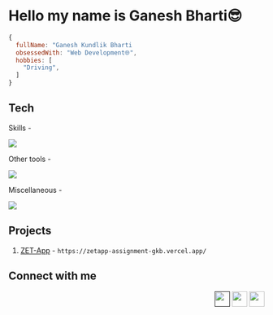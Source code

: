 # Hello my name is Ganesh Bharti😎

<!-- * The about section -->
```js
{
  fullName: "Ganesh Kundlik Bharti
  obsessedWith: "Web Development🌐",
  hobbies: [
    "Driving",
  ]
}
```

## Tech
Skills -

<img src="https://skillicons.dev/icons?i=html,css,js,react,ts,tailwind,nextjs,vite" align="center">

Other tools -

<img src="https://skillicons.dev/icons?i=git,github,vscode,figma,vim,linux" align="center">

Miscellaneous -

<img src="https://skillicons.dev/icons?i=cpp,java,mysql" align="center">

## Projects
1. [ZET-App](https://zetapp-assignment-gkb.vercel.app/) - `https://zetapp-assignment-gkb.vercel.app/`



## Connect with me

<p align="right">
<a href="" style="text-decoration:none">
  <img height="30" src = "https://img.shields.io/badge/gmail-c14438?&style=for-the-badge&logo=gmail&logoColor=white">
</a>
<a href="https://www.linkedin.com/in/ganesh-bharti-089b60228/" style="text-decoration:none">
  <img height="30" src="https://img.shields.io/badge/linkedin-blue.svg?&style=for-the-badge&logo=linkedin&logoColor=white" />
</a>
<a href="https://www.instagram.com/ganesh_bharti" style="text-decoration:none">
  <img height="30" src = "https://img.shields.io/badge/Instagram-%23E4405F.svg?&style=for-the-badge&logo=Instagram&logoColor=white">
</a>
</p>
